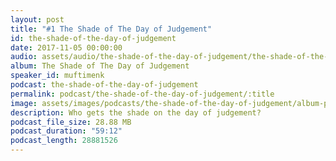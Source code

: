 ```yaml
---
layout: post
title: "#1 The Shade of The Day of Judgement"
id: the-shade-of-the-day-of-judgement
date: 2017-11-05 00:00:00
audio: assets/audio/the-shade-of-the-day-of-judgement/the-shade-of-the-day-of-judgement.mp3
album: The Shade of The Day of Judgement
speaker_id: muftimenk
podcast: the-shade-of-the-day-of-judgement
permalink: podcast/the-shade-of-the-day-of-judgement/:title
image: assets/images/podcasts/the-shade-of-the-day-of-judgement/album-picture-small.jpg
description: Who gets the shade on the day of judgement?
podcast_file_size: 28.88 MB
podcast_duration: "59:12"
podcast_length: 28881526
---
```

